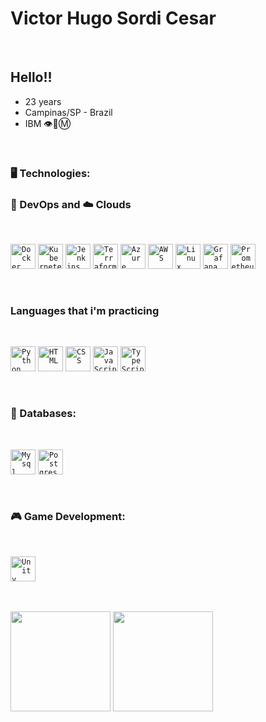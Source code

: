 
<div dsplay="inline-block">
 
 <h1 align="left">Victor Hugo Sordi Cesar</h1>
</div>
</br>

## Hello!!

- 23 years
- Campinas/SP - Brazil
- IBM 👁️🐝Ⓜ️
</br>

### 🖥️ Technologies:

### 🤿 DevOps and  ☁️ Clouds


<br>

<code><img width="40px" src="https://raw.githubusercontent.com/marwin1991/profile-technology-icons/refs/heads/main/icons/docker.png" title = "Docker"/></code>
<code><img width="40px" src="https://raw.githubusercontent.com/marwin1991/profile-technology-icons/refs/heads/main/icons/kubernetes.png" title = "Kubernetes"/></code>
<code><img width="40px" src="https://raw.githubusercontent.com/marwin1991/profile-technology-icons/refs/heads/main/icons/jenkins.png" title = "Jenkins"/></code>
<code><img width="40px" src="https://raw.githubusercontent.com/marwin1991/profile-technology-icons/refs/heads/main/icons/terraform.png" title = "Terraform"/></code>
<code><img width="40px" src="https://raw.githubusercontent.com/marwin1991/profile-technology-icons/refs/heads/main/icons/microsoft_azure.png" title = "Azure"/></code>
<code><img width="40px" src="https://raw.githubusercontent.com/marwin1991/profile-technology-icons/refs/heads/main/icons/aws.png" title = "AWS"/></code>
<code><img width="40px" src="https://raw.githubusercontent.com/marwin1991/profile-technology-icons/refs/heads/main/icons/linux.png" title = "Linux"/></code>
<code><img width="40px" src="https://raw.githubusercontent.com/marwin1991/profile-technology-icons/refs/heads/main/icons/grafana.png" title = "Grafana"/></code>
<code><img width="40px" src="https://raw.githubusercontent.com/marwin1991/profile-technology-icons/refs/heads/main/icons/prometheus.png" title = "Prometheus"/></code>

<br>

### Languages that i'm practicing

<br>

<code><img width="40px" src="https://raw.githubusercontent.com/marwin1991/profile-technology-icons/refs/heads/main/icons/python.png" title = "Python"/></code>
<code><img width="40px" src="https://raw.githubusercontent.com/marwin1991/profile-technology-icons/refs/heads/main/icons/html.png" title = "HTML"/></code>
<code><img width="40px" src="https://raw.githubusercontent.com/marwin1991/profile-technology-icons/refs/heads/main/icons/css.png" title = "CSS"/></code>
<code><img width="40px" src="https://raw.githubusercontent.com/marwin1991/profile-technology-icons/refs/heads/main/icons/javascript.png" title = "JavaScript"/></code>
<code><img width="40px" src="https://raw.githubusercontent.com/marwin1991/profile-technology-icons/refs/heads/main/icons/typescript.png" title = "TypeScript"/></code>


<br>

### 💾 Databases:

<br>

<code><img width="40px" src="https://raw.githubusercontent.com/marwin1991/profile-technology-icons/refs/heads/main/icons/mysql.png" title = "Mysql"/></code>
<code><img width="40px" src="https://raw.githubusercontent.com/marwin1991/profile-technology-icons/refs/heads/main/icons/postgresql.png" title = "Postgres"/></code>

</br>

### 🎮 Game Development:

</br>

<code><img width="40px" src="https://raw.githubusercontent.com/marwin1991/profile-technology-icons/refs/heads/main/icons/unity.png" title = "Unity"/></code>

<br>

<br>

  <img loading="lazy" height="160em" src="https://github-readme-stats.vercel.app/api?username=VictorSordi&show_icons=true&theme=tokyonight&include_all_commits=true&count_private=true"/>
  <img loading="lazy" height="160em" src="https://github-readme-stats.vercel.app/api/top-langs/?username=VictorSordi&layout=compact&langs_count=7&theme=tokyonight"/>

</div>

